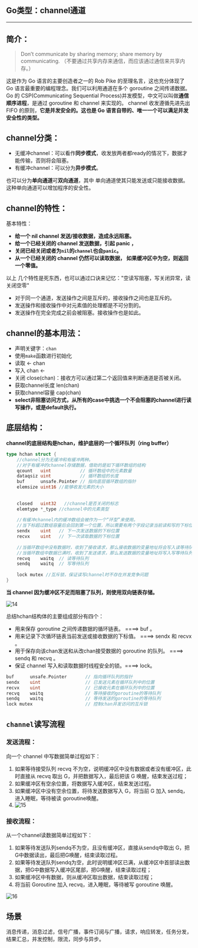 ## Go类型：channel通道

---

## 简介：

>Don’t communicate by sharing memory; share memory by communicating. （不要通过共享内存来通信，而应该通过通信来共享内存。）

这是作为 Go 语言的主要创造者之一的 Rob Pike 的至理名言，这也充分体现了 Go 语言最重要的编程理念。我们可以利用通道在多个 goroutine 之间传递数据。Go 的 CSP(Communicating Sequential Process)并发模型，中文可以叫做**通信顺序进程**，是通过 goroutine 和 channel 来实现的。 channel 收发遵循先进先出 FIFO 的原则，**它是并发安全的。这也是 Go 语言自带的、唯一一个可以满足并发安全性的类型。**

## **channel分类：**

- 无缓冲channel：可以看作**同步模式**，收发放两者都ready的情况下，数据才能传输，否则将会阻塞。
- 有缓冲channel：可以分为**异步模式**。

也可以分为**单向通道**可**双向通道**，其中 单向通道使其只能发送或只能接收数据。这种单向通道可以增加程序的安全性。

## channel的特性：

基本特性：

- **给一个 nil channel 发送/接收数据，造成永远阻塞。**
- **给一个已经关闭的 channel 发送数据，引起 panic ，**
- **关闭已经关闭或者为`nil`的`channel`也会`panic`。**
- **从一个已经关闭的 channel 仍然可以读取数据， 如果缓冲区中为空，则返回一个零值。**

以上 几个特性是死东西，也可以通过口诀来记忆："空读写阻塞，写关闭异常，读关闭空零"

- 
  对于同一个通道，发送操作之间是互斥的，接收操作之间也是互斥的。
- 发送操作和接收操作中对元素值的处理都是不可分割的。
- 发送操作在完全完成之前会被阻塞。接收操作也是如此。

## **channel的基本用法**：

- 声明关键字：`chan`
- 使用`make`函数进行初始化
- 读取 <- chan
- 写入 chan <-
- 关闭 close(chan)：接收方可以通过第二个返回值来判断通道是否被关闭。
- 获取channel长度 len(chan)
- 获取channel容量 cap(chan)
- **select非阻塞访问方式，从所有的case中挑选一个不会阻塞的channel进行读写操作，或是default执行。**

## **底层结构**：

**channel的底层结构是hchan，维护底层的一个循环队列（ring buffer）**

```go
type hchan struct {
    //channel分为无缓冲和有缓冲两种。
    //对于有缓冲的channel存储数据，借助的是如下循环数组的结构
    qcount   uint           // 循环数组中的元素数量
    dataqsiz uint           // 循环数组的长度
    buf      unsafe.Pointer // 指向底层循环数组的指针
    elemsize uint16 //能够收发元素的大小
    
    
    closed   uint32   //channel是否关闭的标志
    elemtype *_type //channel中的元素类型
    
    //有缓冲channel内的缓冲数组会被作为一个“环型”来使用。
    //当下标超过数组容量后会回到第一个位置，所以需要有两个字段记录当前读和写的下标位置
    sendx    uint   // 下一次发送数据的下标位置
    recvx    uint   // 下一次读取数据的下标位置
    
    //当循环数组中没有数据时，收到了接收请求，那么接收数据的变量地址将会写入读等待队列
    //当循环数组中数据已满时，收到了发送请求，那么发送数据的变量地址将写入写等待队列
    recvq    waitq  // 读等待队列
    sendq    waitq  // 写等待队列
    
    lock mutex //互斥锁，保证读写channel时不存在并发竞争问题
}
```

**当 channel 因为缓冲区不足而阻塞了队列，则使用双向链表存储。**

![14](https://github.com/crazyjums/learning-notes/raw/master/18-golang_%E9%9D%A2%E8%AF%95%E9%A2%98/images/14.png)

总结hchan结构体的主要组成部分有四个：

- 用来保存 goroutine 之间传递数据的循环链表。 ====> buf 。
- 用来记录下次循环链表当前发送或接收数据的下标值。 ====> sendx 和 recvx 。
- 用于保存向该chan发送和从改chan接受数据的 goroutine 的队列。 ====> sendq 和 recvq 。
- 保证 channel 写入和读取数据时线程安全的锁。====> lock。

```go
buf      unsafe.Pointer       // 指向循环队列的指针
sendx    uint                 // 已发送元素在循环队列中的位置
recvx    uint                 // 已接收元素在循环队列中的位置
recvq    waitq                // 等待接收的goroutine的等待队列
sendq    waitq                // 等待发送的goroutine的等待队列
lock mutex                    // 控制chan并发访问的互斥锁
```

## `channel`读写流程

### **发送流程**：

向一个 channel 中写数据简单过程如下：

1. 如果等待接受队列 recvq 不为空，说明缓冲区中没有数据或者没有缓冲区，此时直接从 recvq 取出 G，并把数据写入，最后把该 G 唤醒，结束发送过程；
2. 如果缓冲区有空余位置，将数据写入缓冲区，结束发送过程。
3. 如果缓冲区中没有空余位置，将待发送数据写入 G，将当前 G 加入 sendq，进入睡眠，等待被读 goroutine唤醒。
4. ![15](assets/15.png)

### **接收流程**：

从一个channel读数据简单过程如下：

1. 如果等待发送队列sendq不为空，且没有缓冲区，直接从sendq中取出 G，把G中数据读出，最后把G唤醒，结束读取过程。
2. 如果等待发送队列sendq为空，此时说明缓冲区已满，从缓冲区中首部读出数据，把G中数据写入缓冲区尾部，把G唤醒，结束读取过程；
3. 如果缓冲区中有数据，则从缓冲区取出数据，结束读取过程；
4. 将当前 Goroutine 加入 recvq，进入睡眠，等待被写 goroutine 唤醒。

![16](assets/16.png)

## 场景

消息传递，消息过滤，信号广播，事件订阅与广播，请求，响应转发，任务分发，结果汇总，并发控制，限流，同步与异步。